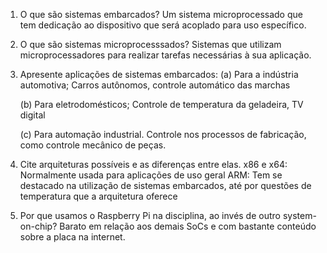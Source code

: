 1. O que são sistemas embarcados?
	Um sistema microprocessado que tem dedicação ao dispositivo que será acoplado para uso específico.

2. O que são sistemas microprocesssados?
	Sistemas que utilizam microprocessadores para realizar tarefas necessárias à sua aplicação.

3. Apresente aplicações de sistemas embarcados:
	(a) Para a indústria automotiva;
	Carros autônomos, controle automático das marchas
	
	(b) Para eletrodomésticos;
	Controle de temperatura da geladeira, TV digital
	
	(c) Para automação industrial.
	Controle nos processos de fabricação, como controle mecânico de peças.

4. Cite arquiteturas possíveis e as diferenças entre elas.
	x86 e x64: Normalmente usada para aplicações de uso geral
	ARM: Tem se destacado na utilização de sistemas embarcados, até por questões de temperatura que a arquitetura oferece

5. Por que usamos o Raspberry Pi na disciplina, ao invés de outro system-on-chip?
	Barato em relação aos demais SoCs e com bastante conteúdo sobre a placa na internet.
